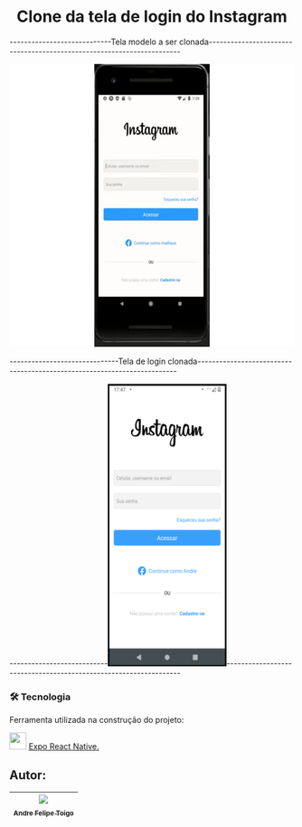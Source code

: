 <h1 align="center"> Clone da tela de login do Instagram </h1>

----------------------------Tela modelo a ser clonada---------------------------------------------------------------------- 

<img src="https://github.com/Andre-Toigo/CloneInstagram/blob/main/assets/Telas/TelaModelo.png" width="550" height="500">


------------------------------Tela de login clonada------------------------------------------------------------------------

---------------------------<img src="https://github.com/Andre-Toigo/CloneInstagram/blob/main/assets/Telas/MinhaTela1.png" width="210" height="500">-----------------------------------------------------------------


                          






### 🛠 Tecnologia

Ferramenta utilizada na construção do projeto:

<img src="https://cdn.jsdelivr.net/gh/devicons/devicon/icons/react/react-original.svg" width="30" height="30"/> [Expo React Native.](https://reactnative.dev/)  


## Autor:
| [<img src="https://avatars.githubusercontent.com/u/105762130?v=4" width=115><br><sub>Andre Felipe Toigo</sub>](https://github.com/Andre-Toigo) |
| :---: |

